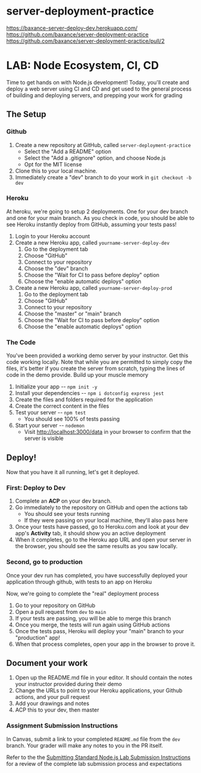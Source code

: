 # server-deployment-practice

https://baxance-server-deploy-dev.herokuapp.com/
https://github.com/baxance/server-deployment-practice
https://github.com/baxance/server-deployment-practice/pull/2

# LAB: Node Ecosystem, CI, CD

Time to get hands on with Node.js development! Today, you'll create and deploy a web server using CI and CD and get used to the general process of building and deploying servers, and prepping your work for grading

## The Setup

### Github

1. Create a new repository at GitHub, called `server-deployment-practice`
   - Select the "Add a README" option
   - Select the "Add a .gitignore" option, and choose Node.js
   - Opt for the MIT license
1. Clone this to your local machine.
1. Immediately create a "dev" branch to do your work in
   `git checkout -b dev`

### Heroku

At heroku, we're going to setup 2 deployments. One for your dev branch and one for your main branch. As you check in code, you should be able to see Heroku instantly deploy from GitHub, assuming your tests pass!

1. Login to your Heroku account
1. Create a new Heroku app, called `yourname-server-deploy-dev`
   1. Go to the deployment tab
   1. Choose "GitHub"
   1. Connect to your repository
   1. Choose the "dev" branch
   1. Choose the "Wait for CI to pass before deploy" option
   1. Choose the "enable automatic deploys" option
1. Create a new Heroku app, called `yourname-server-deploy-prod`
   1. Go to the deployment tab
   1. Choose "GitHub"
   1. Connect to your repository
   1. Choose the "master" or "main" branch
   1. Choose the "Wait for CI to pass before deploy" option
   1. Choose the "enable automatic deploys" option

### The Code

You've been provided a working demo server by your instructor. Get this code working locally. Note that while you are permitted to simply copy the files, it's better if you create the server from scratch, typing the lines of code in the demo provide. Build up your muscle memory

1. Initialize your app -- `npm init -y`
1. Install your dependencies -- `npm i dotconfig express jest`
1. Create the files and folders required for the application
1. Create the correct content in the files
1. Test your server -- `npm test`
   - You should see 100% of tests passing
1. Start your server -- `nodemon`
   - Visit <http://localhost:3000/data> in your browser to confirm that the server is visible

## Deploy!

Now that you have it all running, let's get it deployed.

### First: Deploy to Dev

1. Complete an **ACP** on your dev branch.
1. Go immediately to the repository on GitHub and open the actions tab
   - You should see your tests running
   - If they were passing on your local machine, they'll also pass here
1. Once your tests have passed, go to Heroku.com and look at your dev app's **Activity** tab, it should show you an active deployment
1. When it completes, go to the Heroku app URL and open your server in the browser, you should see the same results as you saw locally.

### Second, go to production

Once your dev run has completed, you have successfully deployed your application through github, with tests to an app on Heroku

Now, we're going to complete the "real" deployment process

1. Go to your repository on GitHub
1. Open a pull request from `dev` to `main`
1. If your tests are passing, you will be able to merge this branch
1. Once you merge, the tests will run again using GitHub actions
1. Once the tests pass, Heroku will deploy your "main" branch to your "production" app!
1. When that process completes, open your app in the browser to prove it.

## Document your work

1. Open up the README.md file in your editor. It should contain the notes your instructor provided during their demo
1. Change the URLs to point to your Heroku applications, your Github actions, and your pull request
1. Add your drawings and notes
1. ACP this to your dev, then master

### Assignment Submission Instructions

In Canvas, submit a link to your completed `README.md` file from the `dev` branch.  Your grader will make any notes to you in the PR itself.

 Refer to the the [Submitting Standard Node.js Lab Submission Instructions](../../../reference/submission-instructions/labs/node-apps.md) for a review of the complete lab submission process and expectations